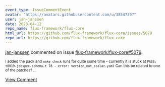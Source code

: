 ```yaml
---
event_type: IssueCommentEvent
avatar: "https://avatars.githubusercontent.com/u/3854739?"
user: jan-janssen
date: 2023-04-12
repo_name: flux-framework/flux-core
html_url: https://github.com/flux-framework/flux-core/issues/5079
repo_url: https://github.com/flux-framework/flux-core
---
```


<a href='https://github.com/jan-janssen' target='_blank'>jan-janssen</a> commented on issue <a href='https://github.com/flux-framework/flux-core/issues/5079' target='_blank'>flux-framework/flux-core#5079</a>.

<small>I added the pack and `make check` runs for quite some time - currently it is stuck at `PASS: t0019-jobspec-schema.t 78 - error: version_not_scalar.yaml` Can this be related to one of the patches? ...</small>

<a href='https://github.com/flux-framework/flux-core/issues/5079' target='_blank'>View Comment</a>